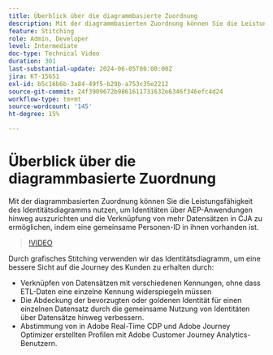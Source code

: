 ```yaml
---
title: Überblick über die diagrammbasierte Zuordnung
description: Mit der diagrammbasierten Zuordnung können Sie die Leistungsfähigkeit des Identitätsdiagramms nutzen, um Identitäten über AEP-Anwendungen hinweg auszurichten und die Verknüpfung von mehr Datensätzen in CJA zu ermöglichen, indem eine gemeinsame Personen-ID in ihnen vorhanden ist.
feature: Stitching
role: Admin, Developer
level: Intermediate
doc-type: Technical Video
duration: 301
last-substantial-update: 2024-06-05T00:00:00Z
jira: KT-15651
exl-id: b5c16b6b-3a84-49f5-b29b-a753c35e2212
source-git-commit: 24f3909672b9861611731632e6346f346efc4d24
workflow-type: tm+mt
source-wordcount: '145'
ht-degree: 15%

---
```


# Überblick über die diagrammbasierte Zuordnung

Mit der diagrammbasierten Zuordnung können Sie die Leistungsfähigkeit des Identitätsdiagramms nutzen, um Identitäten über AEP-Anwendungen hinweg auszurichten und die Verknüpfung von mehr Datensätzen in CJA zu ermöglichen, indem eine gemeinsame Personen-ID in ihnen vorhanden ist.

>[!VIDEO](https://video.tv.adobe.com/v/3429528/?learn=on)

Durch grafisches Stitching verwenden wir das Identitätsdiagramm, um eine bessere Sicht auf die Journey des Kunden zu erhalten durch:

* Verknüpfen von Datensätzen mit verschiedenen Kennungen, ohne dass ETL-Daten eine einzelne Kennung widerspiegeln müssen
* Die Abdeckung der bevorzugten oder goldenen Identität für einen einzelnen Datensatz durch die gemeinsame Nutzung von Identitäten über Datensätze hinweg verbessern.
* Abstimmung von in Adobe Real-Time CDP und Adobe Journey Optimizer erstellten Profilen mit Adobe Customer Journey Analytics-Benutzern.
